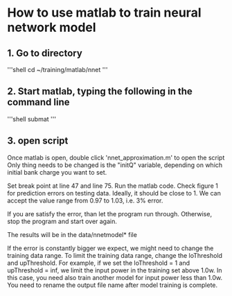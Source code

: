 How to use matlab to train neural network model
===============================================

## 1. Go to directory

'''shell
cd ~/training/matlab/nnet
'''

## 2. Start matlab, typing the following in the command line

'''shell
submat
'''

## 3. open script
Once matlab is open, double click 'nnet\_approximation.m' to open the script
Only thing needs to be changed is the "initQ" variable, depending on which
initial bank charge you want to set.

Set break point at line 47 and line 75. Run the matlab code.
Check figure 1 for prediction errors on testing data. Ideally, it should be close to 1.
We can accept the value range from 0.97 to 1.03, i.e. 3% error.

If you are satisfy the error, than let the program run through. Otherwise, stop the program
and start over again.

The results will be in the data/nnetmodel\* file

If the error is constantly bigger we expect, we might need to change the training data range.
To limit the training data range, change the loThreshold and upThreshold.
For example, if we set the loThreshold = 1 and upThreshold = inf, we limit the input power in
the training set above 1.0w.
In this case, you need also train another model for input power less than 1.0w.
You need to rename the output file name after model training is complete.
